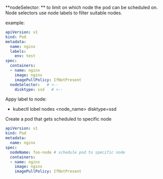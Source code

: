 **nodeSelector:  ** to limit on which node the pod can be scheduled on. Node selectors use node labels to filter suitable nodes.

example:

```yaml
apiVersion: v1
kind: Pod
metadata:
  name: nginx
  labels:
    env: test
spec:
  containers:
  - name: nginx
    image: nginx
    imagePullPolicy: IfNotPresent
  nodeSelector:   # <--
    disktype: ssd   # <--
```

Appy label to node:

- kubectl lobel nodes <node_name> disktype=ssd

Create a pod that gets scheduled to specific node

```yaml
apiVersion: v1
kind: Pod
metadata:
  name: nginx
spec:
  nodeName: foo-node # schedule pod to specific node
  containers:
  - name: nginx
    image: nginx
    imagePullPolicy: IfNotPresent

```


